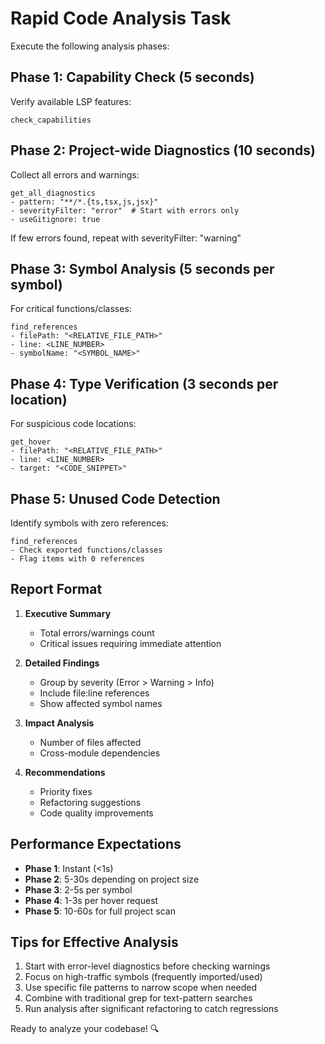 # Rapid Code Analysis Task

Execute the following analysis phases:

## Phase 1: Capability Check (5 seconds)
Verify available LSP features:
```
check_capabilities
```

## Phase 2: Project-wide Diagnostics (10 seconds)
Collect all errors and warnings:
```
get_all_diagnostics
- pattern: "**/*.{ts,tsx,js,jsx}"
- severityFilter: "error"  # Start with errors only
- useGitignore: true
```

If few errors found, repeat with severityFilter: "warning"

## Phase 3: Symbol Analysis (5 seconds per symbol)
For critical functions/classes:
```
find_references
- filePath: "<RELATIVE_FILE_PATH>"
- line: <LINE_NUMBER>
- symbolName: "<SYMBOL_NAME>"
```

## Phase 4: Type Verification (3 seconds per location)
For suspicious code locations:
```
get_hover
- filePath: "<RELATIVE_FILE_PATH>"
- line: <LINE_NUMBER>
- target: "<CODE_SNIPPET>"
```

## Phase 5: Unused Code Detection
Identify symbols with zero references:
```
find_references
- Check exported functions/classes
- Flag items with 0 references
```

## Report Format
1. **Executive Summary**
   - Total errors/warnings count
   - Critical issues requiring immediate attention
   
2. **Detailed Findings**
   - Group by severity (Error > Warning > Info)
   - Include file:line references
   - Show affected symbol names
   
3. **Impact Analysis**
   - Number of files affected
   - Cross-module dependencies
   
4. **Recommendations**
   - Priority fixes
   - Refactoring suggestions
   - Code quality improvements

## Performance Expectations
- **Phase 1**: Instant (<1s)
- **Phase 2**: 5-30s depending on project size
- **Phase 3**: 2-5s per symbol
- **Phase 4**: 1-3s per hover request
- **Phase 5**: 10-60s for full project scan

## Tips for Effective Analysis
1. Start with error-level diagnostics before checking warnings
2. Focus on high-traffic symbols (frequently imported/used)
3. Use specific file patterns to narrow scope when needed
4. Combine with traditional grep for text-pattern searches
5. Run analysis after significant refactoring to catch regressions

Ready to analyze your codebase! 🔍